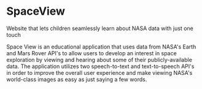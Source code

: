 # SpaceView
Website that lets children seamlessly learn about NASA data with just one touch

Space View is an educational application that uses data from NASA's Earth and Mars Rover API's to allow users to develop an interest 
in space exploration by viewing and hearing about some of their publicly-available data.  The application utilizes two 
speech-to-text and text-to-speech API's in order to improve the overall user experience and make viewing NASA's world-class 
images as easy as just saying a few words.
